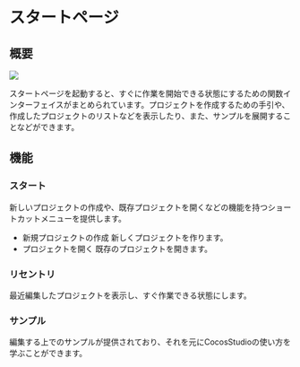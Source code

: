 # スタートページ

## 概要

![](./res/start_page_main_window.png)

スタートページを起動すると、すぐに作業を開始できる状態にするための関数インターフェイスがまとめられています。プロジェクトを作成するための手引や、作成したプロジェクトのリストなどを表示したり、また、サンプルを展開することなどができます。

## 機能
### スタート

新しいプロジェクトの作成や、既存プロジェクトを開くなどの機能を持つショートカットメニューを提供します。

- 新規プロジェクトの作成
新しくプロジェクトを作ります。
- プロジェクトを開く
既存のプロジェクトを開きます。

### リセントリ
最近編集したプロジェクトを表示し、すぐ作業できる状態にします。

### サンプル
編集する上でのサンプルが提供されており、それを元にCocosStudioの使い方を学ぶことができます。